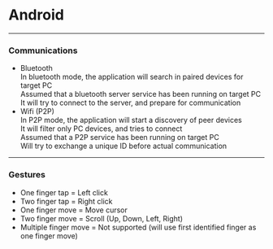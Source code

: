 # Android  

------

### Communications  

* Bluetooth  
  In bluetooth mode, the application will search in paired devices for target PC  
  Assumed that a bluetooth server service has been running on target PC  
  It will try to connect to the server, and prepare for communication  
* Wifi (P2P)  
  In P2P mode, the application will start a discovery of peer devices  
  It will filter only PC devices, and tries to connect  
  Assumed that a P2P service has been running on target PC  
  Will try to exchange a unique ID before actual communication  

------

### Gestures  

* One finger tap = Left click  
* Two finger tap = Right click  
* One finger move = Move cursor  
* Two finger move = Scroll (Up, Down, Left, Right)  
* Multiple finger move = Not supported (will use first identified finger as one finger move)  